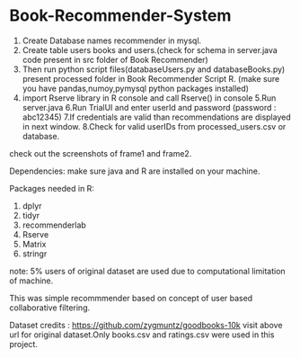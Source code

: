 # Book-Recommender-System
1. Create Database names recommender in mysql.
2. Create table users books and users.(check for schema in server.java code present in src folder of Book Recommender)
3. Then run python script files(databaseUsers.py and databaseBooks.py) present processed folder in Book Recommender Script R. (make sure you have pandas,numoy,pymysql python packages installed)
4. import Rserve library in R console and call Rserve() in console
5.Run server.java
6.Run TrialUI and enter userId and password (password : abc12345)
7.If credentials are valid than recommendations are displayed in next window.
8.Check for valid userIDs from processed_users.csv or database.

check out the screenshots of frame1 and frame2.

Dependencies:
  make sure java and R are installed on your machine.
  
  Packages needed in R:
  1. dplyr
  2. tidyr
  3. recommenderlab
  4. Rserve
  5. Matrix
  6. stringr
  
  note: 5% users of original dataset are used due to computational limitation of machine.
  
  This was simple recommmender based on concept of user based collaborative filtering.
  
  Dataset credits : https://github.com/zygmuntz/goodbooks-10k
                    visit above url for original dataset.Only books.csv and ratings.csv were used in this project. 
